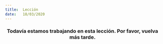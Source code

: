 ```yaml
---
title:  Lección
date:   18/03/2020
---
```


### <center>Todavía estamos trabajando en esta lección. Por favor, vuelva más tarde.</center>
